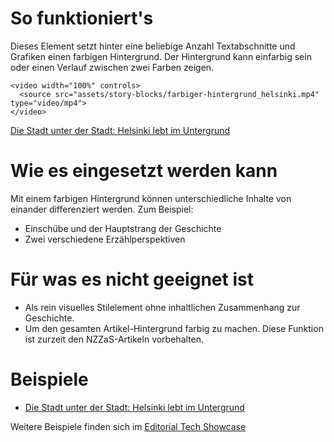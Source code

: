 # So funktioniert's
Dieses Element setzt hinter eine beliebige Anzahl Textabschnitte und Grafiken einen farbigen Hintergrund. Der Hintergrund kann einfarbig sein oder einen Verlauf zwischen zwei Farben zeigen. 

```html|span-6
<video width="100%" controls>
  <source src="assets/story-blocks/farbiger-hintergrund_helsinki.mp4" type="video/mp4">
</video>
```
[Die Stadt unter der Stadt: Helsinki lebt im Untergrund](https://www.nzz.ch/visuals/helsinkis-bunker-die-stadt-unter-der-hauptstadt-von-finnland-ld.1694748)


# Wie es eingesetzt werden kann
Mit einem farbigen Hintergrund können unterschiedliche Inhalte von einander differenziert werden. Zum Beispiel: 

- Einschübe und der Hauptstrang der Geschichte
- Zwei verschiedene Erzählperspektiven


# Für was es nicht geeignet ist 
- Als rein visuelles Stilelement ohne inhaltlichen Zusammenhang zur Geschichte.
- Um den gesamten Artikel-Hintergrund farbig zu machen. Diese Funktion ist zurzeit den NZZaS-Artikeln vorbehalten.

# Beispiele
- [Die Stadt unter der Stadt: Helsinki lebt im Untergrund](https://www.nzz.ch/visuals/helsinkis-bunker-die-stadt-unter-der-hauptstadt-von-finnland-ld.1694748)

Weitere Beispiele finden sich im [Editorial Tech Showcase](https://nzzdev.github.io/ed-tech-project-showcase/?internal)